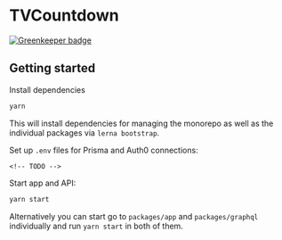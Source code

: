 # TVCountdown

[![Greenkeeper badge](https://badges.greenkeeper.io/novascreen/tvcountdown.svg)](https://greenkeeper.io/)

## Getting started

Install dependencies

```bash
yarn
```

This will install dependencies for managing the monorepo as well as the individual packages via `lerna bootstrap`.

Set up `.env` files for Prisma and Auth0 connections:

```
<!-- TODO -->
```

Start app and API:

```bash
yarn start
```

Alternatively you can start go to `packages/app` and `packages/graphql` individually and run `yarn start` in both of them.
